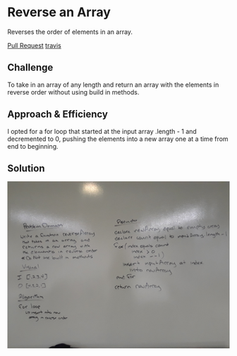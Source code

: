 # Reverse an Array   
Reverses the order of elements in an array.  

[Pull Request](https://github.com/MSpake/data-structures-and-algorithms/pull/18)
[travis](https://www.travis-ci.com/MSpake/data-structures-and-algorithms)  
  
## Challenge  
To take in an array of any length and return an array with the elements in reverse order without using build in methods.
  
## Approach & Efficiency  
I opted for a for loop that started at the input array .length - 1 and decremented to 0, pushing the elements into a new array one at a time from end to beginning.  
  
## Solution  
![whiteboard](https://github.com/MSpake/data-structures-and-algorithms/blob/master/assets/array-reverse.jpg)